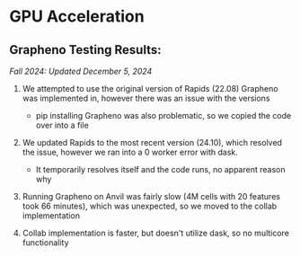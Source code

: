 # GPU Acceleration

## Grapheno Testing Results:
*Fall 2024: Updated December 5, 2024*
1. We attempted to use the original version of Rapids (22.08) Grapheno was implemented in, however there was an issue with the versions
    * pip installing Grapheno was also problematic, so we copied the code over into a file

2. We updated Rapids to the most recent version (24.10), which resolved the issue, however we ran into a 0 worker error with dask.
    * It temporarily resolves itself and the code runs, no apparent reason why

3. Running Grapheno on Anvil was fairly slow (4M cells with 20 features took 66 minutes), which was unexpected, so we moved to the collab implementation

4. Collab implementation is faster, but doesn't utilize dask, so no multicore functionality